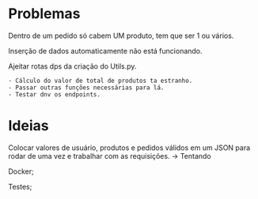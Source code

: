 # Problemas
Dentro de um pedido só cabem UM produto, tem que ser 1 ou vários.

Inserção de dados automaticamente não está funcionando.

Ajeitar rotas dps da criação do Utils.py.

    - Cálculo do valor de total de produtos ta estranho.
    - Passar outras funções necessárias para lá.
    - Testar dnv os endpoints.

# Ideias
Colocar valores de usuário, produtos e pedidos válidos em um JSON para rodar de uma vez e trabalhar com as requisições. -> Tentando

Docker;

Testes;
